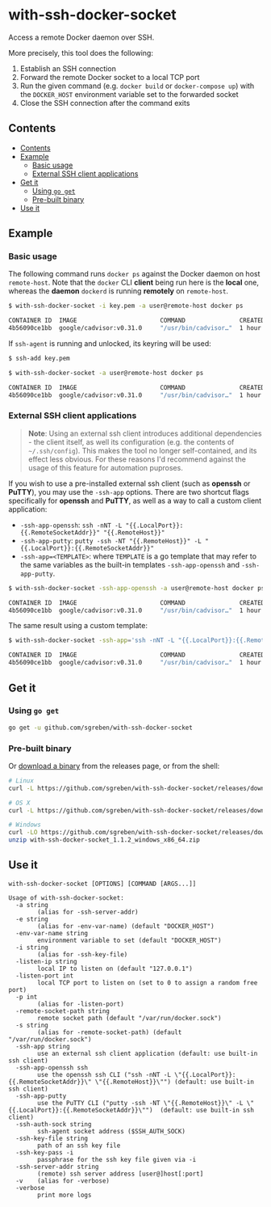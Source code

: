 # with-ssh-docker-socket

Access a remote Docker daemon over SSH.

More precisely, this tool does the following:

1. Establish an SSH connection
2. Forward the remote Docker socket to a local TCP port
3. Run the given command (e.g. `docker build` or `docker-compose up`) with the `DOCKER_HOST` environment variable set to the forwarded socket
4. Close the SSH connection after the command exits

## Contents

- [Contents](#contents)
- [Example](#example)
  - [Basic usage](#basic-usage)
  - [External SSH client applications](#external-ssh-client-applications)
- [Get it](#get-it)
  - [Using `go get`](#using-go-get)
  - [Pre-built binary](#pre-built-binary)
- [Use it](#use-it)

## Example

### Basic usage

The following command runs `docker ps` against the Docker daemon on host `remote-host`.
Note that the `docker` CLI **client** being run here is the **local** one, whereas the **daemon** `dockerd` is running **remotely** on `remote-host`.

```sh
$ with-ssh-docker-socket -i key.pem -a user@remote-host docker ps
```
```sh
CONTAINER ID  IMAGE                       COMMAND               CREATED      STATUS
4b56090ce1bb  google/cadvisor:v0.31.0     "/usr/bin/cadvisor…"  1 hour ago   Up 1 hour
```

If `ssh-agent` is running and unlocked, its keyring will be used:
```sh
$ ssh-add key.pem
```
```sh
$ with-ssh-docker-socket -a user@remote-host docker ps
```
```sh
CONTAINER ID  IMAGE                       COMMAND               CREATED      STATUS
4b56090ce1bb  google/cadvisor:v0.31.0     "/usr/bin/cadvisor…"  1 hour ago   Up 1 hour
```

### External SSH client applications

> **Note**: Using an external ssh client introduces additional dependencies - the client itself, as well its configuration (e.g. the contents of `~/.ssh/config`). This makes the tool no longer self-contained, and its effect less obvious. For these reasons I'd recommend against the usage of this feature for automation puproses.

If you wish to use a pre-installed external ssh client (such as **openssh** or **PuTTY**), you may use the `-ssh-app` options. There are two shortcut flags specifically for **openssh** and **PuTTY**, as well as a way to call a custom client application:

- `-ssh-app-openssh`: `ssh -nNT -L "{{.LocalPort}}:{{.RemoteSocketAddr}}" "{{.RemoteHost}}"`
- `-ssh-app-putty`: `putty -ssh -NT "{{.RemoteHost}}" -L "{{.LocalPort}}:{{.RemoteSocketAddr}}"`
- `-ssh-app=<TEMPLATE>`: where `TEMPLATE` is a go template that may refer to the same variables as the built-in templates `-ssh-app-openssh` and `-ssh-app-putty`.

```sh
$ with-ssh-docker-socket -ssh-app-openssh -a user@remote-host docker ps
```
```sh
CONTAINER ID  IMAGE                       COMMAND               CREATED      STATUS
4b56090ce1bb  google/cadvisor:v0.31.0     "/usr/bin/cadvisor…"  1 hour ago   Up 1 hour
```

The same result using a custom template:

```sh
$ with-ssh-docker-socket -ssh-app='ssh -nNT -L "{{.LocalPort}}:{{.RemoteSocketAddr}}" "{{.RemoteHost}}"' -a user@remote-host docker ps
```
```sh
CONTAINER ID  IMAGE                       COMMAND               CREATED      STATUS
4b56090ce1bb  google/cadvisor:v0.31.0     "/usr/bin/cadvisor…"  1 hour ago   Up 1 hour
```

## Get it

### Using `go get`

```sh
go get -u github.com/sgreben/with-ssh-docker-socket
```

### Pre-built binary

Or [download a binary](https://github.com/sgreben/with-ssh-docker-socket/releases/latest) from the releases page, or from the shell:

```sh
# Linux
curl -L https://github.com/sgreben/with-ssh-docker-socket/releases/download/1.1.2/with-ssh-docker-socket_1.1.2_linux_x86_64.tar.gz | tar xz

# OS X
curl -L https://github.com/sgreben/with-ssh-docker-socket/releases/download/1.1.2/with-ssh-docker-socket_1.1.2_osx_x86_64.tar.gz | tar xz

# Windows
curl -LO https://github.com/sgreben/with-ssh-docker-socket/releases/download/1.1.2/with-ssh-docker-socket_1.1.2_windows_x86_64.zip
unzip with-ssh-docker-socket_1.1.2_windows_x86_64.zip
```

## Use it

```text
with-ssh-docker-socket [OPTIONS] [COMMAND [ARGS...]]
```

```text
Usage of with-ssh-docker-socket:
  -a string
    	(alias for -ssh-server-addr)
  -e string
    	(alias for -env-var-name) (default "DOCKER_HOST")
  -env-var-name string
    	environment variable to set (default "DOCKER_HOST")
  -i string
    	(alias for -ssh-key-file)
  -listen-ip string
    	local IP to listen on (default "127.0.0.1")
  -listen-port int
    	local TCP port to listen on (set to 0 to assign a random free port)
  -p int
    	(alias for -listen-port)
  -remote-socket-path string
    	remote socket path (default "/var/run/docker.sock")
  -s string
    	(alias for -remote-socket-path) (default "/var/run/docker.sock")
  -ssh-app string
    	use an external ssh client application (default: use built-in ssh client)
  -ssh-app-openssh ssh
    	use the openssh ssh CLI ("ssh -nNT -L \"{{.LocalPort}}:{{.RemoteSocketAddr}}\" \"{{.RemoteHost}}\"") (default: use built-in ssh client)
  -ssh-app-putty
    	use the PuTTY CLI ("putty -ssh -NT \"{{.RemoteHost}}\" -L \"{{.LocalPort}}:{{.RemoteSocketAddr}}\"")  (default: use built-in ssh client)
  -ssh-auth-sock string
    	ssh-agent socket address ($SSH_AUTH_SOCK)
  -ssh-key-file string
    	path of an ssh key file
  -ssh-key-pass -i
    	passphrase for the ssh key file given via -i
  -ssh-server-addr string
    	(remote) ssh server address [user@]host[:port]
  -v	(alias for -verbose)
  -verbose
    	print more logs
```
